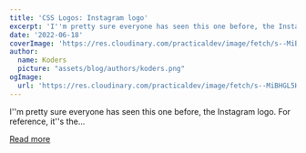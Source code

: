 ```yaml
---
title: 'CSS Logos: Instagram logo'
excerpt: 'I''m pretty sure everyone has seen this one before, the Instagram logo.  For reference, it''s the...'
date: '2022-06-18'
coverImage: 'https://res.cloudinary.com/practicaldev/image/fetch/s--MiBHGL5H--/c_imagga_scale,f_auto,fl_progressive,h_420,q_auto,w_1000/https://dev-to-uploads.s3.amazonaws.com/uploads/articles/1eh3ikb3j8ljmttsu500.jpg'
author:
  name: Koders
  picture: "assets/blog/authors/koders.png"
ogImage:
  url: 'https://res.cloudinary.com/practicaldev/image/fetch/s--MiBHGL5H--/c_imagga_scale,f_auto,fl_progressive,h_420,q_auto,w_1000/https://dev-to-uploads.s3.amazonaws.com/uploads/articles/1eh3ikb3j8ljmttsu500.jpg'
---
```


I''m pretty sure everyone has seen this one before, the Instagram logo.  For reference, it''s the...

[Read more](https://dev.to/dailydevtips1/css-logos-instagram-logo-1i96)
